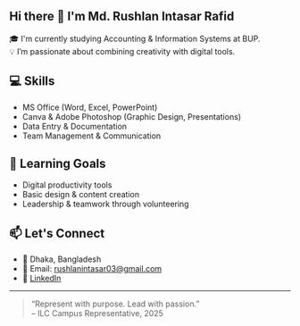 ## Hi there 👋 I'm Md. Rushlan Intasar Rafid

🎓 I'm currently studying Accounting & Information Systems at BUP.  
💡 I’m passionate about combining creativity with digital tools.  

## 💻 Skills

- MS Office (Word, Excel, PowerPoint)  
- Canva & Adobe Photoshop (Graphic Design, Presentations)  
- Data Entry & Documentation  
- Team Management & Communication  

## 🌱 Learning Goals

- Digital productivity tools  
- Basic design & content creation  
- Leadership & teamwork through volunteering  

## 📫 Let's Connect

- 📍 Dhaka, Bangladesh  
- 📧 Email: rushlanintasar03@gmail.com  
- 🔗 [LinkedIn](https://www.linkedin.com/in/rushlanintasar)  

---

> “Represent with purpose. Lead with passion.”  
> – ILC Campus Representative, 2025
